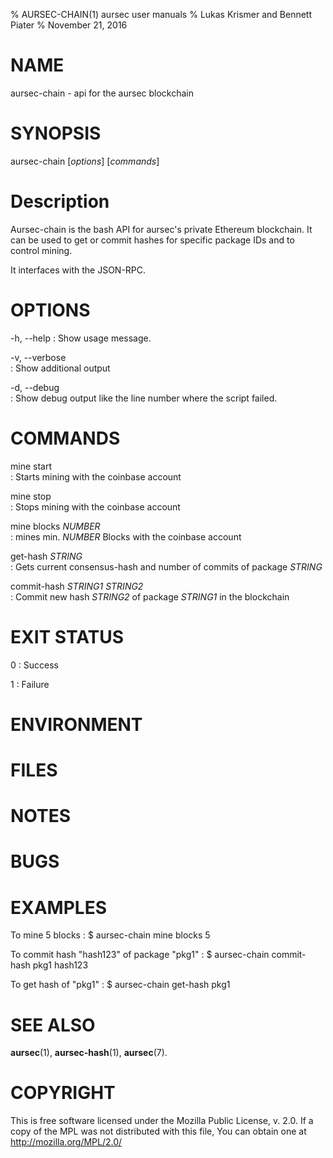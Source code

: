 % AURSEC-CHAIN(1) aursec user manuals
% Lukas Krismer and Bennett Piater
% November 21, 2016

# NAME
aursec-chain - api for the aursec blockchain

# SYNOPSIS
aursec-chain [*options*] [*commands*]

# Description
Aursec-chain is the bash API for aursec's private Ethereum blockchain.
It can be used to get or commit hashes for specific package IDs and to control mining.

It interfaces with the JSON-RPC.

# OPTIONS

-h, \--help
:   Show usage message.

-v, \--verbose      
:   Show additional output

-d, \--debug      
:   Show debug output like the line number where the script failed.


# COMMANDS

mine start        
:   Starts mining with the coinbase account

mine stop         
:   Stops mining with the coinbase account

mine blocks *NUMBER*     
:   mines min. *NUMBER* Blocks with the coinbase account

get-hash  *STRING*       
:   Gets current consensus-hash and number of commits of package *STRING* 

commit-hash *STRING1 STRING2*  
:   Commit new hash *STRING2* of package *STRING1* in the blockchain


# EXIT STATUS

0
: Success

1
: Failure 

# ENVIRONMENT

# FILES

# NOTES

# BUGS

# EXAMPLES

To mine 5 blocks
: $ aursec-chain mine blocks 5

To commit hash "hash123" of package "pkg1"
: $ aursec-chain commit-hash pkg1 hash123

To get hash of "pkg1"
: $ aursec-chain get-hash pkg1

# SEE ALSO
**aursec**(1), **aursec-hash**(1), **aursec**(7).

# COPYRIGHT
This is free software licensed under the Mozilla Public License, v. 2.0.
If a copy of the MPL was not distributed with this file,
You can obtain one at http://mozilla.org/MPL/2.0/
